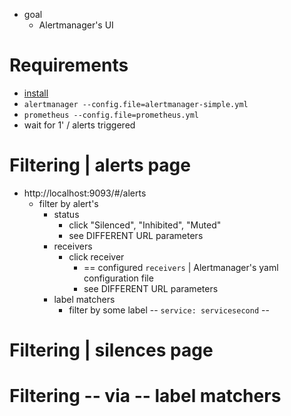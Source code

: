 * goal
  * Alertmanager's UI

# Requirements
* [install](/prometheus-alertmanager/README.md#install)
* `alertmanager --config.file=alertmanager-simple.yml`
* `prometheus --config.file=prometheus.yml`
* wait for 1' / alerts triggered

# Filtering | alerts page
* http://localhost:9093/#/alerts
  * filter by alert's 
    * status
      * click "Silenced", "Inhibited", "Muted"
      * see DIFFERENT URL parameters
    * receivers
      * click receiver 
        * == configured `receivers` | Alertmanager's yaml configuration file
        * see DIFFERENT URL parameters
    * label matchers
      * filter by some label -- `service: servicesecond` --

# Filtering | silences page

# Filtering -- via -- label matchers


